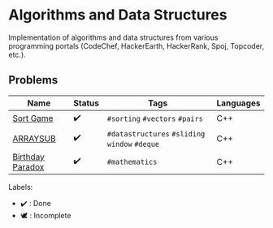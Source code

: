 # Algorithms and Data Structures

Implementation of algorithms and data structures from various programming portals (CodeChef, HackerEarth, HackerRank, Spoj, Topcoder, etc.).

## Problems

Name | Status | Tags | Languages
------------ | ------------- | ------------- | -------------
[Sort Game](SortGame.cpp) | :heavy_check_mark: | `#sorting` `#vectors` `#pairs` | C++
[ARRAYSUB](ARRAYSUB.cpp) | :heavy_check_mark: | `#datastructures` `#sliding window` `#deque` | C++
[Birthday Paradox](BirthdayParadox.cpp) | :heavy_check_mark: | `#mathematics` | C++

Labels:

* :heavy_check_mark: : Done
* :dove: : Incomplete
